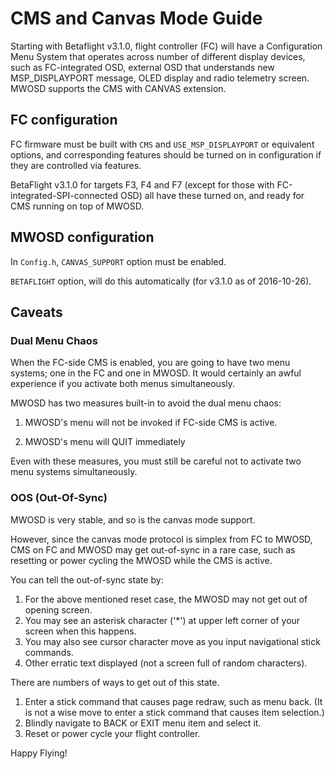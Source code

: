 # CMS and Canvas Mode Guide

Starting with Betaflight v3.1.0, flight controller (FC) will have a Configuration Menu System that operates across number of different display devices, such as FC-integrated OSD, external OSD that understands new MSP_DISPLAYPORT message, OLED display and radio telemetry screen. MWOSD supports the CMS with CANVAS extension.

## FC configuration

FC firmware must be built with `CMS` and `USE_MSP_DISPLAYPORT` or equivalent options, and corresponding features should be turned on in configuration if they are controlled via features.

BetaFlight v3.1.0 for targets F3, F4 and F7 (except for those with FC-integrated-SPI-connected OSD) all have these turned on, and ready for CMS running on top of MWOSD.


## MWOSD configuration

In `Config.h`, `CANVAS_SUPPORT` option must be enabled.

`BETAFLIGHT` option, will do this automatically (for v3.1.0 as of 2016-10-26).

## Caveats

### Dual Menu Chaos

When the FC-side CMS is enabled, you are going to have two menu systems; one in the FC and one in MWOSD. It would certainly an awful experience if you activate both menus simultaneously.

MWOSD has two measures built-in to avoid the dual menu chaos:

1. MWOSD's menu will not be invoked if FC-side CMS is active.

2. MWOSD's menu will QUIT immediately

Even with these measures, you must still be careful not to activate two menu systems simultaneously.


### OOS (Out-Of-Sync)

MWOSD is very stable, and so is the canvas mode support. 

However, since the canvas mode protocol is simplex from FC to MWOSD, CMS on FC and MWOSD may get out-of-sync in a rare case, such as resetting or power cycling the MWOSD while the CMS is active.

You can tell the out-of-sync state by:

1. For the above mentioned reset case, the MWOSD may not get out of opening screen.
2. You may see an asterisk character ('*') at upper left corner of your screen when this happens.
3. You may also see cursor character move as you input navigational stick commands.
4. Other erratic text displayed (not a screen full of random characters).

There are numbers of ways to get out of this state.

1. Enter a stick command that causes page redraw, such as menu back. (It is not a wise move to enter a stick command that causes item selection.)
2. Blindly navigate to BACK or EXIT menu item and select it.
3. Reset or power cycle your flight controller.

Happy Flying!

